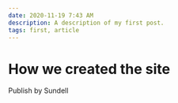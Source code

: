 ```yaml
---
date: 2020-11-19 7:43 AM
description: A description of my first post.
tags: first, article
---
```

# How we created the site

Publish by Sundell


